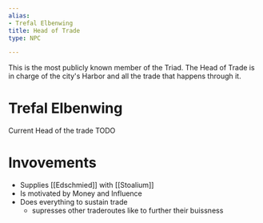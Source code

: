 ```yaml
---
alias:
- Trefal Elbenwing
title: Head of Trade
type: NPC

---
```


This is the most publicly known member of the Triad.
The Head of Trade is in charge of the city's Harbor and all the trade that happens through it.

# Trefal Elbenwing

Current Head of the trade TODO

# Invovements
- Supplies [[Edschmied]] with [[Stoalium]] 
- Is motivated by Money and Influence
- Does everything to sustain trade
	- supresses other traderoutes like to further their buissness

